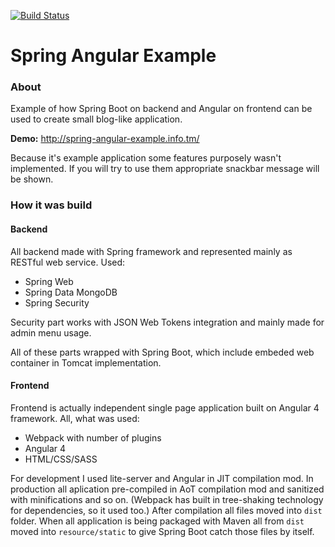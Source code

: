 [![Build Status](https://travis-ci.org/SpaiR/spring-angular-example.svg?branch=master)](https://travis-ci.org/SpaiR/spring-angular-example)

# Spring Angular Example
### About
Example of how Spring Boot on backend and Angular on frontend can be used to create small blog-like application.

__Demo:__ http://spring-angular-example.info.tm/

Because it's example application some features purposely wasn't implemented. If you will try to use them appropriate snackbar message will be shown.

### How it was build
#### Backend
All backend made with Spring framework and represented mainly as RESTful web service. Used:
* Spring Web
* Spring Data MongoDB
* Spring Security

Security part works with JSON Web Tokens integration and mainly made for admin menu usage.

All of these parts wrapped with Spring Boot, which include embeded web container in Tomcat implementation.

#### Frontend
Frontend is actually independent single page application built on Angular 4 framework. All, what was used:
* Webpack with number of plugins
* Angular 4
* HTML/CSS/SASS

For development I used lite-server and Angular in JIT compilation mod. In production all aplication pre-compiled in AoT compilation mod and sanitized with minifications and so on. (Webpack has built in tree-shaking technology for dependencies, so it used too.) After compilation all files moved into `dist` folder. When all application is being packaged with Maven all from `dist` moved into `resource/static` to give Spring Boot catch those files by itself.
